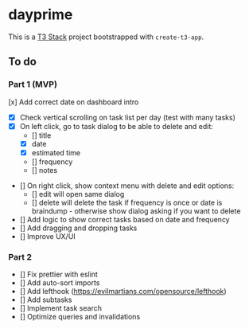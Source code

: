 # dayprime

This is a [T3 Stack](https://create.t3.gg/) project bootstrapped with `create-t3-app`.

## To do

### Part 1 (MVP)

[x] Add correct date on dashboard intro
- [x] Check vertical scrolling on task list per day (test with many tasks)
- [x] On left click, go to task dialog to be able to delete and edit:
  - [] title
  - [x] date
  - [x] estimated time
  - [] frequency
  - [] notes
- [] On right click, show context menu with delete and edit options:
  - [] edit will open same dialog
  - [] delete will delete the task if frequency is once or date is braindump - otherwise show dialog asking if you want to delete
- [] Add logic to show correct tasks based on date and frequency
- [] Add dragging and dropping tasks
- [] Improve UX/UI

### Part 2

- [] Fix prettier with eslint
- [] Add auto-sort imports
- [] Add lefthook (https://evilmartians.com/opensource/lefthook)
- [] Add subtasks
- [] Implement task search
- [] Optimize queries and invalidations
